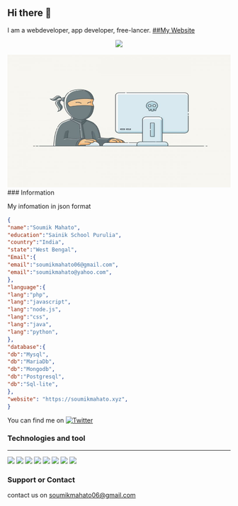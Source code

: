 ## Hi there 👋
I am a webdeveloper, app developer, free-lancer.
[##My Website](https://soumikmahato.xyz)
<p align="center">
<img src="https://images.hostmessage.info/login_logo/f8e66ecb91ee035df5ae20f0f4eaaa99.jpg">
</p>


<img src = "programmer.jpg" height = "300px" width = "100%"/>
### Information

My infomation in json format

``` json
{
"name":"Soumik Mahato",
"education":"Sainik School Purulia",
"country":"India",
"state":"West Bengal",
"Email":{
"email":"soumikmahato06@gmail.com",
"email":"soumikmahato@yahoo.com",
},
"language":{
"lang":"php",
"lang":"javascript",
"lang":"node.js",
"lang":"css",
"lang":"java",
"lang":"python",
},
"database":{
"db":"Mysql",
"db":"MariaDb",
"db":"Mongodb",
"db":"Postgresql",
"db":"Sql-lite",
},
"website": "https://soumikmahato.xyz",
}
```

You can find me on [![Twitter][1.2]][1]

### Technologies and tool

<hr>

<img src = "https://img.shields.io/badge/Language-JavaScript-yellowgreen" />  <img src="https://img.shields.io/badge/Language-php-green">  <img src="https://img.shields.io/badge/Language-Nodejs-redgreen">  <img src="https://img.shields.io/badge/Language-css-blueyellow"> <img src = "https://img.shields.io/badge/Language-Java-blue" />  <img src = "https://img.shields.io/badge/Language-Python-yellowgreen" />
   <img src = "https://img.shields.io/badge/Database-mysql-blue" />  <img src="https://img.shields.io/badge/Database-mongo%20Db-red" />

### Support or Contact
contact us on [soumikmahato06@gmail.com](mailto:soumikmahato06@gmail.com)

[1.2]: http://i.imgur.com/wWzX9uB.png (twitter icon without padding)
[1]: https://twitter.com/soumikmahato1
